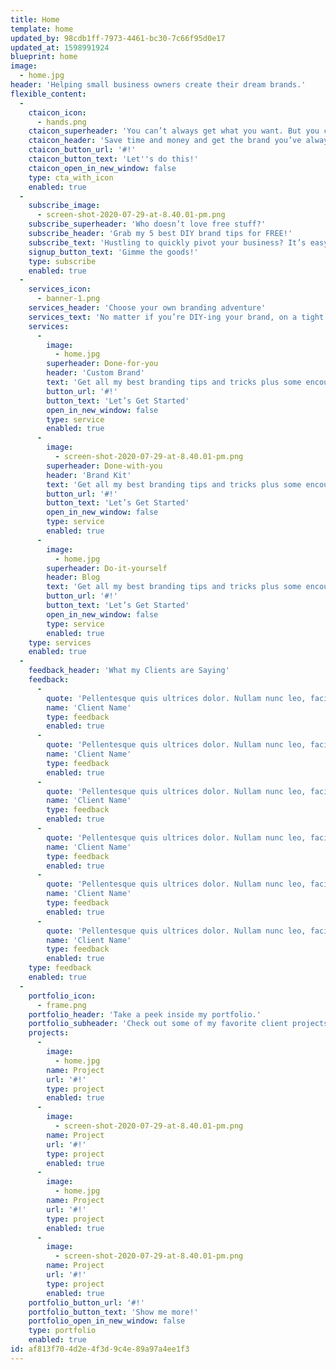 ```yaml
---
title: Home
template: home
updated_by: 98cdb1ff-7973-4461-bc30-7c66f95d0e17
updated_at: 1598991924
blueprint: home
image:
  - home.jpg
header: 'Helping small business owners create their dream brands.'
flexible_content:
  -
    ctaicon_icon:
      - hands.png
    ctaicon_superheader: 'You can’t always get what you want. But you can get the brand you want.'
    ctaicon_header: 'Save time and money and get the brand you’ve always dreamed of.'
    ctaicon_button_url: '#!'
    ctaicon_button_text: 'Let''s do this!'
    ctaicon_open_in_new_window: false
    type: cta_with_icon
    enabled: true
  -
    subscribe_image:
      - screen-shot-2020-07-29-at-8.40.01-pm.png
    subscribe_superheader: 'Who doesn’t love free stuff?'
    subscribe_header: 'Grab my 5 best DIY brand tips for FREE!'
    subscribe_text: 'Hustling to quickly pivot your business? It’s easy for things to fall through the cracks. Grab this FREE checklist to keep your brand looking its best while you move quickly!'
    signup_button_text: 'Gimme the goods!'
    type: subscribe
    enabled: true
  -
    services_icon:
      - banner-1.png
    services_header: 'Choose your own branding adventure'
    services_text: 'No matter if you’re DIY-ing your brand, on a tight budget, or you’re looking for a professionally designed custom brand, I can help.'
    services:
      -
        image:
          - home.jpg
        superheader: Done-for-you
        header: 'Custom Brand'
        text: 'Get all my best branding tips and tricks plus some encouragement and insights just for you!'
        button_url: '#!'
        button_text: 'Let’s Get Started'
        open_in_new_window: false
        type: service
        enabled: true
      -
        image:
          - screen-shot-2020-07-29-at-8.40.01-pm.png
        superheader: Done-with-you
        header: 'Brand Kit'
        text: 'Get all my best branding tips and tricks plus some encouragement and insights just for you!'
        button_url: '#!'
        button_text: 'Let’s Get Started'
        open_in_new_window: false
        type: service
        enabled: true
      -
        image:
          - home.jpg
        superheader: Do-it-yourself
        header: Blog
        text: 'Get all my best branding tips and tricks plus some encouragement and insights just for you!'
        button_url: '#!'
        button_text: 'Let’s Get Started'
        open_in_new_window: false
        type: service
        enabled: true
    type: services
    enabled: true
  -
    feedback_header: 'What my Clients are Saying'
    feedback:
      -
        quote: 'Pellentesque quis ultrices dolor. Nullam nunc leo, facilisis vel ex eget, tempus ultricies metus.'
        name: 'Client Name'
        type: feedback
        enabled: true
      -
        quote: 'Pellentesque quis ultrices dolor. Nullam nunc leo, facilisis vel ex eget, tempus ultricies metus.'
        name: 'Client Name'
        type: feedback
        enabled: true
      -
        quote: 'Pellentesque quis ultrices dolor. Nullam nunc leo, facilisis vel ex eget, tempus ultricies metus.'
        name: 'Client Name'
        type: feedback
        enabled: true
      -
        quote: 'Pellentesque quis ultrices dolor. Nullam nunc leo, facilisis vel ex eget, tempus ultricies metus.'
        name: 'Client Name'
        type: feedback
        enabled: true
      -
        quote: 'Pellentesque quis ultrices dolor. Nullam nunc leo, facilisis vel ex eget, tempus ultricies metus.'
        name: 'Client Name'
        type: feedback
        enabled: true
      -
        quote: 'Pellentesque quis ultrices dolor. Nullam nunc leo, facilisis vel ex eget, tempus ultricies metus.'
        name: 'Client Name'
        type: feedback
        enabled: true
    type: feedback
    enabled: true
  -
    portfolio_icon:
      - frame.png
    portfolio_header: 'Take a peek inside my portfolio.'
    portfolio_subheader: 'Check out some of my favorite client projects that I’ve had the privilege of working on.'
    projects:
      -
        image:
          - home.jpg
        name: Project
        url: '#!'
        type: project
        enabled: true
      -
        image:
          - screen-shot-2020-07-29-at-8.40.01-pm.png
        name: Project
        url: '#!'
        type: project
        enabled: true
      -
        image:
          - home.jpg
        name: Project
        url: '#!'
        type: project
        enabled: true
      -
        image:
          - screen-shot-2020-07-29-at-8.40.01-pm.png
        name: Project
        url: '#!'
        type: project
        enabled: true
    portfolio_button_url: '#!'
    portfolio_button_text: 'Show me more!'
    portfolio_open_in_new_window: false
    type: portfolio
    enabled: true
id: af813f70-4d2e-4f3d-9c4e-89a97a4ee1f3
---
```

